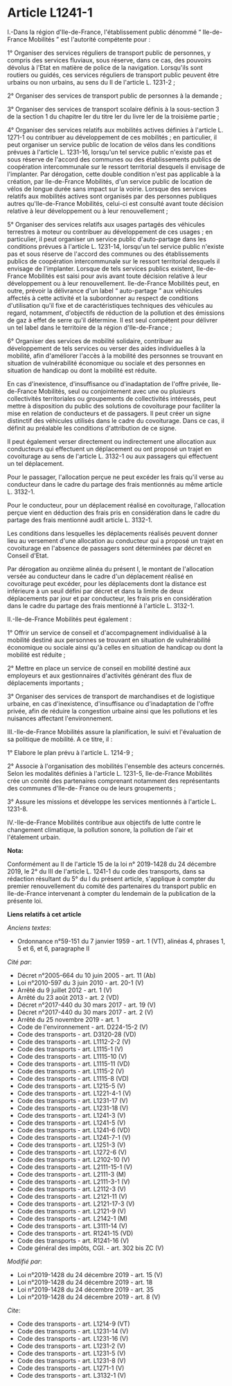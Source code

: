 # Article L1241-1

I.-Dans la région d'Ile-de-France, l'établissement public dénommé “ Ile-de-France Mobilités ” est l'autorité compétente
pour : 

1° Organiser des services réguliers de transport public de personnes, y compris des services fluviaux, sous réserve, dans ce
cas, des pouvoirs dévolus à l'Etat en matière de police de la navigation. Lorsqu'ils sont routiers ou guidés, ces services
réguliers de transport public peuvent être urbains ou non urbains, au sens du II de l'article L. 1231-2 ; 

2° Organiser des services de transport public de personnes à la demande ; 

3° Organiser des services de transport scolaire définis à la sous-section 3 de la section 1 du chapitre Ier du titre Ier du
livre Ier de la troisième partie ; 

4° Organiser des services relatifs aux mobilités actives définies à l'article L. 1271-1 ou contribuer au développement de ces
mobilités ; en particulier, il peut organiser un service public de location de vélos dans les conditions prévues à l'article
L. 1231-16, lorsqu'un tel service public n'existe pas et sous réserve de l'accord des communes ou des établissements publics
de coopération intercommunale sur le ressort territorial desquels il envisage de l'implanter. Par dérogation, cette double
condition n'est pas applicable à la création, par Ile-de-France Mobilités, d'un service public de location de vélos de longue
durée sans impact sur la voirie. Lorsque des services relatifs aux mobilités actives sont organisés par des personnes
publiques autres qu'Ile-de-France Mobilités, celui-ci est consulté avant toute décision relative à leur développement ou à
leur renouvellement ; 

5° Organiser des services relatifs aux usages partagés des véhicules terrestres à moteur ou contribuer au développement de
ces usages ; en particulier, il peut organiser un service public d'auto-partage dans les conditions prévues à l'article L.
1231-14, lorsqu'un tel service public n'existe pas et sous réserve de l'accord des communes ou des établissements publics de
coopération intercommunale sur le ressort territorial desquels il envisage de l'implanter. Lorsque de tels services publics
existent, Ile-de-France Mobilités est saisi pour avis avant toute décision relative à leur développement ou à leur
renouvellement. Ile-de-France Mobilités peut, en outre, prévoir la délivrance d'un label “ auto-partage ” aux véhicules
affectés à cette activité et la subordonner au respect de conditions d'utilisation qu'il fixe et de caractéristiques
techniques des véhicules au regard, notamment, d'objectifs de réduction de la pollution et des émissions de gaz à effet de
serre qu'il détermine. Il est seul compétent pour délivrer un tel label dans le territoire de la région d'Ile-de-France ; 

6° Organiser des services de mobilité solidaire, contribuer au développement de tels services ou verser des aides
individuelles à la mobilité, afin d'améliorer l'accès à la mobilité des personnes se trouvant en situation de vulnérabilité
économique ou sociale et des personnes en situation de handicap ou dont la mobilité est réduite. 

En cas d'inexistence, d'insuffisance ou d'inadaptation de l'offre privée, Ile-de-France Mobilités, seul ou conjointement avec
une ou plusieurs collectivités territoriales ou groupements de collectivités intéressés, peut mettre à disposition du public
des solutions de covoiturage pour faciliter la mise en relation de conducteurs et de passagers. Il peut créer un signe
distinctif des véhicules utilisés dans le cadre du covoiturage. Dans ce cas, il définit au préalable les conditions
d'attribution de ce signe. 

Il peut également verser directement ou indirectement une allocation aux conducteurs qui effectuent un déplacement ou ont
proposé un trajet en covoiturage au sens de l'article L. 3132-1 ou aux passagers qui effectuent un tel déplacement. 

Pour le passager, l'allocation perçue ne peut excéder les frais qu'il verse au conducteur dans le cadre du partage des frais
mentionnés au même article L. 3132-1. 

Pour le conducteur, pour un déplacement réalisé en covoiturage, l'allocation perçue vient en déduction des frais pris en
considération dans le cadre du partage des frais mentionné audit article L. 3132-1. 

Les conditions dans lesquelles les déplacements réalisés peuvent donner lieu au versement d'une allocation au conducteur qui
a proposé un trajet en covoiturage en l'absence de passagers sont déterminées par décret en Conseil d'Etat. 

Par dérogation au onzième alinéa du présent I, le montant de l'allocation versée au conducteur dans le cadre d'un déplacement
réalisé en covoiturage peut excéder, pour les déplacements dont la distance est inférieure à un seuil défini par décret et
dans la limite de deux déplacements par jour et par conducteur, les frais pris en considération dans le cadre du partage des
frais mentionné à l'article L. 3132-1. 

II.-Ile-de-France Mobilités peut également : 

1° Offrir un service de conseil et d'accompagnement individualisé à la mobilité destiné aux personnes se trouvant en
situation de vulnérabilité économique ou sociale ainsi qu'à celles en situation de handicap ou dont la mobilité est
réduite ; 

2° Mettre en place un service de conseil en mobilité destiné aux employeurs et aux gestionnaires d'activités générant des
flux de déplacements importants ; 

3° Organiser des services de transport de marchandises et de logistique urbaine, en cas d'inexistence, d'insuffisance ou
d'inadaptation de l'offre privée, afin de réduire la congestion urbaine ainsi que les pollutions et les nuisances affectant
l'environnement. 

III.-Ile-de-France Mobilités assure la planification, le suivi et l'évaluation de sa politique de mobilité. A ce titre, il : 

1° Elabore le plan prévu à l'article L. 1214-9 ; 

2° Associe à l'organisation des mobilités l'ensemble des acteurs concernés. Selon les modalités définies à l'article L.
1231-5, Ile-de-France Mobilités crée un comité des partenaires comprenant notamment des représentants des communes d'Ile-de-
France ou de leurs groupements ; 

3° Assure les missions et développe les services mentionnés à l'article L. 1231-8. 

IV.-Ile-de-France Mobilités contribue aux objectifs de lutte contre le changement climatique, la pollution sonore, la
pollution de l'air et l'étalement urbain.

**Nota:**

Conformément au II de l'article 15 de la loi n° 2019-1428 du 24 décembre 2019, le 2° du III de l'article L. 1241-1 du code
des transports, dans sa rédaction résultant du 5° du I du présent article, s'applique à compter du premier renouvellement du
comité des partenaires du transport public en Ile-de-France intervenant à compter du lendemain de la publication de la
présente loi.

**Liens relatifs à cet article**

_Anciens textes_:

  - Ordonnance n°59-151 du 7 janvier 1959 - art. 1 (VT), alinéas 4, phrases 1, 5 et 6, et 6, paragraphe II

_Cité par_:

  - Décret n°2005-664 du 10 juin 2005 - art. 11 (Ab)
  - Loi n°2010-597 du 3 juin 2010 - art. 20-1 (V)
  - Arrêté du 9 juillet 2012 - art. 1 (V)
  - Arrêté du 23 août 2013 - art. 2 (VD)
  - Décret n°2017-440 du 30 mars 2017 - art. 19 (V)
  - Décret n°2017-440 du 30 mars 2017 - art. 2 (V)
  - Arrêté du 25 novembre 2019 - art. 1
  - Code de l'environnement - art. D224-15-2 (V)
  - Code des transports - art. D3120-28 (VD)
  - Code des transports - art. L1112-2-2 (V)
  - Code des transports - art. L1115-1 (V)
  - Code des transports - art. L1115-10 (V)
  - Code des transports - art. L1115-11 (VD)
  - Code des transports - art. L1115-2 (V)
  - Code des transports - art. L1115-8 (VD)
  - Code des transports - art. L1215-5 (V)
  - Code des transports - art. L1221-4-1 (V)
  - Code des transports - art. L1231-17 (V)
  - Code des transports - art. L1231-18 (V)
  - Code des transports - art. L1241-3 (V)
  - Code des transports - art. L1241-5 (V)
  - Code des transports - art. L1241-6 (VD)
  - Code des transports - art. L1241-7-1 (V)
  - Code des transports - art. L1251-3 (V)
  - Code des transports - art. L1272-6 (V)
  - Code des transports - art. L2102-10 (V)
  - Code des transports - art. L2111-15-1 (V)
  - Code des transports - art. L2111-3 (M)
  - Code des transports - art. L2111-3-1 (V)
  - Code des transports - art. L2112-3 (V)
  - Code des transports - art. L2121-11 (V)
  - Code des transports - art. L2121-17-3 (V)
  - Code des transports - art. L2121-9 (V)
  - Code des transports - art. L2142-1 (M)
  - Code des transports - art. L3111-14 (V)
  - Code des transports - art. R1241-15 (VD)
  - Code des transports - art. R1241-16 (V)
  - Code général des impôts, CGI. - art. 302 bis ZC (V)

_Modifié par_:

  - Loi n°2019-1428 du 24 décembre 2019 - art. 15 (V)
  - Loi n°2019-1428 du 24 décembre 2019 - art. 18
  - Loi n°2019-1428 du 24 décembre 2019 - art. 35
  - Loi n°2019-1428 du 24 décembre 2019 - art. 8 (V)

_Cite_:

  - Code des transports - art. L1214-9 (VT)
  - Code des transports - art. L1231-14 (V)
  - Code des transports - art. L1231-16 (V)
  - Code des transports - art. L1231-2 (V)
  - Code des transports - art. L1231-5 (V)
  - Code des transports - art. L1231-8 (V)
  - Code des transports - art. L1271-1 (V)
  - Code des transports - art. L3132-1 (V)
